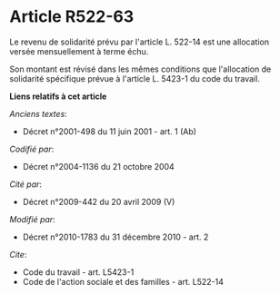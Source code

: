 # Article R522-63

Le revenu de solidarité prévu par l'article L. 522-14 est une allocation versée mensuellement à terme échu. 

Son montant est révisé dans les mêmes conditions que l'allocation de solidarité spécifique prévue à l'article L. 5423-1 du
code du travail.

**Liens relatifs à cet article**

_Anciens textes_:

  - Décret n°2001-498 du 11 juin 2001 - art. 1 (Ab)

_Codifié par_:

  - Décret n°2004-1136 du 21 octobre 2004

_Cité par_:

  - Décret n°2009-442 du 20 avril 2009 (V)

_Modifié par_:

  - Décret n°2010-1783 du 31 décembre 2010 - art. 2

_Cite_:

  - Code du travail - art. L5423-1
  - Code de l'action sociale et des familles - art. L522-14
